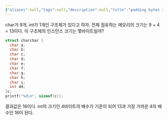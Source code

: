 ```yaml
---
{"aliases":null,"tags":null,"description":null,"title":"padding bytes in struct {C}","created":"2023-09-02T00:05:07","updated":"2023-09-02T00:08:15","dg-publish":true,"permalink":"/docs/padding bytes in struct {C}/","dgPassFrontmatter":true}
---
```



char가 9개, int가 1개인 구조체가 있다고 하자. 전체 점유하는 메모리의 크기는 9 + 4 = 13이다. 이 구조체의 인스턴스 크기는 몇바이트일까?

```C
struct charchar {
  char a;
  char b;
  char c;
  char d;
  char e;
  char f;
  char g;
  char h;
  char i;
  int dd;
}c;
printf("%d\n", sizeof(c));
```

결과값은 16이다. int의 크기인 4바이트의 배수가 기준이 되어 13과 가장 가까운 4의 배수인 16이 된다.
